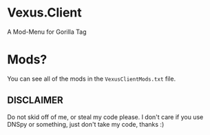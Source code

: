 # Vexus.Client
A Mod-Menu for Gorilla Tag

# Mods?
You can see all of the mods in the `VexusClientMods.txt` file.

## DISCLAIMER
Do not skid off of me, or steal my code please. I don't care if you use DNSpy or something, just don't take my code, thanks :)
